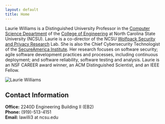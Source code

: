 ```yaml
---
layout: default
title: Home
---
```


<div class="profile-section">
  <div class="profile-content">
    <p>Laurie Williams is a Distinguished University Professor in the <a href="http://www.csc.ncsu.edu/" target="_blank">Computer Science Department</a> of the <a href="http://www.engr.ncsu.edu/"  target="_blank">College of Engineering</a> at  North Carolina State University (NCSU). Laurie is a co-director of the NCSU <a href="https://wspr.csc.ncsu.edu/" target="_blank">Wolfpack Security and Privacy Research</a> Lab. She is also the Chief Cybersecurity Technologist of the <a href="https://secureamerica.us/" target="_blank"> SecureAmerica Institute</a>.  Her research focuses on software security; agile software development practices and processes, including continuous deployment; and software reliability, software testing and analysis. Laurie is an NSF CAREER award winner, an ACM Distinguished Scientist, and an IEEE Fellow.</p>
  </div>
  
  <div>
    <img src="{{ site.baseurl }}/assets/images/profile.jpg" alt="Laurie Williams" class="profile-image">
  </div>
</div>

## Contact Information

<p>
<strong>Office:</strong> 2240D Engineering Building II (EB2)<br>
<strong>Phone:</strong> (919)-513-4151<br>
<strong>Email:</strong> lawilli3 at ncsu.edu
</p>
